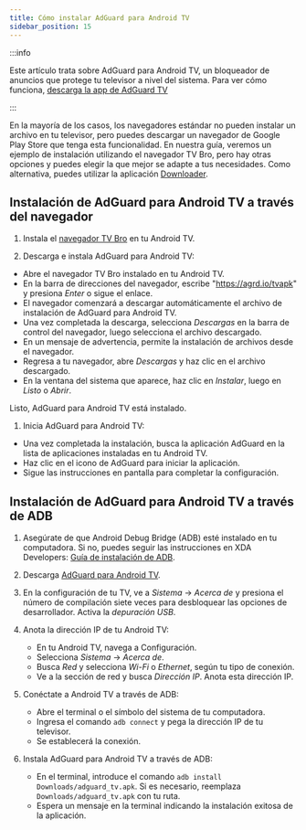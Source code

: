 ```yaml
---
title: Cómo instalar AdGuard para Android TV
sidebar_position: 15
---
```


:::info

Este artículo trata sobre AdGuard para Android TV, un bloqueador de anuncios que protege tu televisor a nivel del sistema. Para ver cómo funciona, [descarga la app de AdGuard TV](https://agrd.io/tvapk)

:::

En la mayoría de los casos, los navegadores estándar no pueden instalar un archivo en tu televisor, pero puedes descargar un navegador de Google Play Store que tenga esta funcionalidad. En nuestra guía, veremos un ejemplo de instalación utilizando el navegador TV Bro, pero hay otras opciones y puedes elegir la que mejor se adapte a tus necesidades. Como alternativa, puedes utilizar la aplicación [Downloader](https://play.google.com/store/apps/details?id=com.esaba.downloader).

## Instalación de AdGuard para Android TV a través del navegador

1. Instala el [navegador TV Bro](https://play.google.com/store/apps/details?id=com.phlox.tvwebbrowser) en tu Android TV.

2. Descarga e instala AdGuard para Android TV:

- Abre el navegador TV Bro instalado en tu Android TV.
- En la barra de direcciones del navegador, escribe "https://agrd.io/tvapk" y presiona _Enter_ o sigue el enlace.
- El navegador comenzará a descargar automáticamente el archivo de instalación de AdGuard para Android TV.
- Una vez completada la descarga, selecciona _Descargas_ en la barra de control del navegador, luego selecciona el archivo descargado.
- En un mensaje de advertencia, permite la instalación de archivos desde el navegador.
- Regresa a tu navegador, abre _Descargas_ y haz clic en el archivo descargado.
- En la ventana del sistema que aparece, haz clic en _Instalar_, luego en _Listo_ o _Abrir_.

Listo, AdGuard para Android TV está instalado.

1. Inicia AdGuard para Android TV:

- Una vez completada la instalación, busca la aplicación AdGuard en la lista de aplicaciones instaladas en tu Android TV.
- Haz clic en el icono de AdGuard para iniciar la aplicación.
- Sigue las instrucciones en pantalla para completar la configuración.

## Instalación de AdGuard para Android TV a través de ADB

1. Asegúrate de que Android Debug Bridge (ADB) esté instalado en tu computadora. Si no, puedes seguir las instrucciones en XDA Developers: [Guía de instalación de ADB](https://www.xda-developers.com/install-adb-windows-macos-linux).

2. Descarga [AdGuard para Android TV](https://agrd.io/tvapk).

3. En la configuración de tu TV, ve a _Sistema_ → _Acerca de_ y presiona el número de compilación siete veces para desbloquear las opciones de desarrollador. Activa la _depuración USB_.

4. Anota la dirección IP de tu Android TV:

   - En tu Android TV, navega a Configuración.
   - Selecciona _Sistema_ → _Acerca de_.
   - Busca _Red_ y selecciona _Wi-Fi_ o _Ethernet_, según tu tipo de conexión.
   - Ve a la sección de red y busca _Dirección IP_. Anota esta dirección IP.

5. Conéctate a Android TV a través de ADB:

   - Abre el terminal o el símbolo del sistema de tu computadora.
   - Ingresa el comando `adb connect` y pega la dirección IP de tu televisor.
   - Se establecerá la conexión.

6. Instala AdGuard para Android TV a través de ADB:

   - En el terminal, introduce el comando `adb install Downloads/adguard_tv.apk`. Si es necesario, reemplaza `Downloads/adguard_tv.apk` con tu ruta.
   - Espera un mensaje en la terminal indicando la instalación exitosa de la aplicación.
